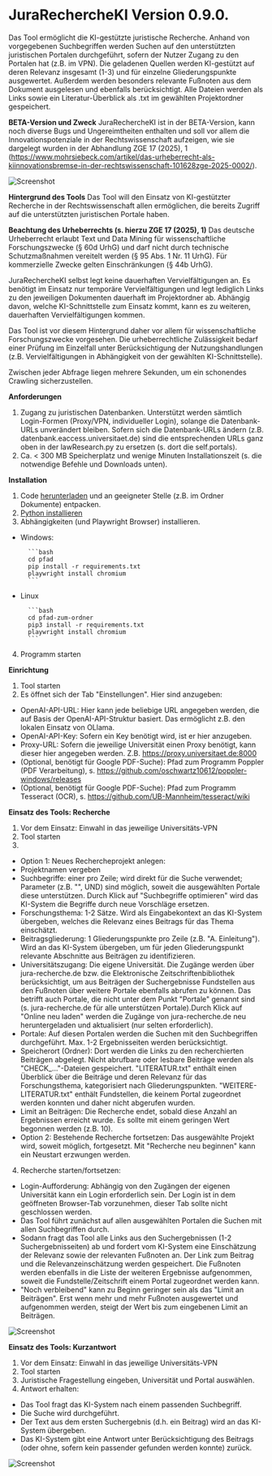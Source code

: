 # JuraRechercheKI Version 0.9.0.
Das Tool ermöglicht die KI-gestützte juristische Recherche. Anhand von vorgegebenen Suchbegriffen werden Suchen auf den unterstützten juristischen Portalen durchgeführt, sofern der Nutzer Zugang zu den Portalen hat (z.B. im VPN).
Die geladenen Quellen werden KI-gestützt auf deren Relevanz insgesamt (1-3) und für einzelne Gliederungspunkte ausgewertet. Außerdem werden besonders relevante Fußnoten aus dem Dokument ausgelesen und ebenfalls berücksichtigt.
Alle Dateien werden als Links sowie ein Literatur-Überblick als .txt im gewählten Projektordner gespeichert.

**BETA-Version und Zweck**
JuraRechercheKI ist in der BETA-Version, kann noch diverse Bugs und Ungereimtheiten enthalten und soll vor allem die Innovationspotenziale in der Rechtswissenschaft aufzeigen, wie sie dargelegt wurden in der Abhandlung ZGE 17 (2025), 1 (https://www.mohrsiebeck.com/artikel/das-urheberrecht-als-kiinnovationsbremse-in-der-rechtswissenschaft-101628zge-2025-0002/).

![Screenshot](assets/Screenshot1.PNG)

**Hintergrund des Tools**
Das Tool will den Einsatz von KI-gestützter Recherche in der Rechtswissenschaft allen ermöglichen, die bereits Zugriff auf die unterstützten juristischen Portale haben.

**Beachtung des Urheberrechts (s. hierzu ZGE 17 (2025), 1)**
Das deutsche Urheberrecht erlaubt Text und Data Mining für wissenschaftliche Forschungszwecke (§ 60d UrhG) und darf nicht durch technische Schutzmaßnahmen vereitelt werden (§ 95 Abs. 1 Nr. 11 UrhG). Für kommerzielle Zwecke gelten Einschränkungen (§ 44b UrhG).

JuraRechercheKI selbst legt keine dauerhaften Vervielfältigungen an. Es benötigt im Einsatz nur temporäre Vervielfältigungen und legt lediglich Links zu den jeweiligen Dokumenten dauerhaft im Projektordner ab. Abhängig davon, welche KI-Schnittstelle zum Einsatz kommt, kann es zu weiteren, dauerhaften Vervielfältigungen kommen.

Das Tool ist vor diesem Hintergrund daher vor allem für wissenschaftliche Forschungszwecke vorgesehen. Die urheberrechtliche Zulässigkeit bedarf einer Prüfung im Einzelfall unter Berücksichtigung der Nutzungshandlungen (z.B. Vervielfältigungen in Abhängigkeit von der gewählten KI-Schnittstelle).

Zwischen jeder Abfrage liegen mehrere Sekunden, um ein schonendes Crawling sicherzustellen.

**Anforderungen**
1. Zugang zu juristischen Datenbanken. Unterstützt werden sämtlich Login-Formen (Proxy/VPN, individueller Login), solange die Datenbank-URLs unverändert bleiben. Sofern sich die Datenbank-URLs ändern (z.B. datenbank.eaccess.universitaet.de) sind die entsprechenden URLs ganz oben in der lawResearch.py zu ersetzen (s. dort die self.portals).
2. Ca. < 300 MB Speicherplatz und wenige Minuten Installationszeit (s. die notwendige Befehle und Downloads unten).

**Installation**
1. Code [herunterladen](https://github.com/Bluebird0815/JuraRechercheKI/archive/refs/heads/main.zip) und an geeigneter Stelle (z.B. im Ordner Dokumente) entpacken.
2. [Python installieren](https://www.python.org/downloads/)
3. Abhängigkeiten (und Playwright Browser) installieren.
- Windows:
	
		```bash
		cd pfad
		pip install -r requirements.txt
		playwright install chromium
		```

- Linux
		
		```bash
		cd pfad-zum-ordner
		pip3 install -r requirements.txt
		playwright install chromium
		```
4. Programm starten

**Einrichtung**
1. Tool starten
2. Es öffnet sich der Tab "Einstellungen". Hier sind anzugeben:
- OpenAI-API-URL: Hier kann jede beliebige URL angegeben werden, die auf Basis der OpenAI-API-Struktur basiert. Das ermöglicht z.B. den lokalen Einsatz von OLlama.
- OpenAI-API-Key: Sofern ein Key benötigt wird, ist er hier anzugeben.
- Proxy-URL: Sofern die jeweilige Universität einen Proxy benötigt, kann dieser hier angegeben werden. Z.B. https://proxy.universitaet.de:8000
- (Optional, benötigt für Google PDF-Suche): Pfad zum Programm Poppler (PDF Verarbeitung), s. https://github.com/oschwartz10612/poppler-windows/releases
- (Optional, benötigt für Google PDF-Suche): Pfad zum Programm Tesseract (OCR), s. https://github.com/UB-Mannheim/tesseract/wiki

**Einsatz des Tools: Recherche**
1. Vor dem Einsatz: Einwahl in das jeweilige Universitäts-VPN
2. Tool starten
3.
- Option 1: Neues Rechercheprojekt anlegen:
- Projektnamen vergeben
- Suchbegriffe: einer pro Zeile; wird direkt für die Suche verwendet; Parameter (z.B. "", UND) sind möglich, soweit die ausgewählten Portale diese unterstützen. Durch Klick auf "Suchbegriffe optimieren" wird das KI-System die Begriffe durch neue Vorschläge ersetzen.
- Forschungsthema: 1-2 Sätze. Wird als Eingabekontext an das KI-System übergeben, welches die Relevanz eines Beitrags für das Thema einschätzt.
- Beitragsgliederung: 1 Gliederungspunkte pro Zeile (z.B. "A. Einleitung"). Wird an das KI-System übergeben, um für jeden Gliederungspunkt relevante Abschnitte aus Beiträgen zu identifizieren.
- Universitätszugang: Die eigene Universität. Die Zugänge werden über jura-recherche.de bzw. die Elektronische Zeitschriftenbibliothek berücksichtigt, um aus Beiträgen der Suchergebnisse Fundstellen aus den Fußnoten über weitere Portale ebenfalls abrufen zu können. Das betrifft auch Portale, die nicht unter dem Punkt "Portale" genannt sind (s. jura-recherche.de für alle unterstützen Portale).Durch Klick auf "Online neu laden" werden die Zugänge von jura-recherche.de neu heruntergeladen und aktualisiert (nur selten erforderlich).
- Portale: Auf diesen Portalen werden die Suchen mit den Suchbegriffen durchgeführt. Max. 1-2 Ergebnisseiten werden berücksichtigt.
- Speicherort (Ordner): Dort werden die Links zu den recherchierten Beiträgen abgelegt. Nicht abrufbare oder lesbare Beiträge werden als "CHECK_..."-Dateien gespeichert. "LITERATUR.txt" enthält einen Überblick über die Beiträge und deren Relevanz für das Forschungsthema, kategorisiert nach Gliederungspunkten. "WEITERE-LITERATUR.txt" enthält Fundstellen, die keinem Portal zugeordnet werden konnten und daher nicht abgerufen wurden.
- Limit an Beiträgen: Die Recherche endet, sobald diese Anzahl an Ergebnissen erreicht wurde. Es sollte mit einem geringen Wert begonnen werden (z.B. 10).
- Option 2: Bestehende Recherche fortsetzen: Das ausgewählte Projekt wird, soweit möglich, fortgesetzt. Mit "Recherche neu beginnen" kann ein Neustart erzwungen werden.
4. Recherche starten/fortsetzen:
- Login-Aufforderung: Abhängig von den Zugängen der eigenen Universität kann ein Login erforderlich sein. Der Login ist in dem geöffneten Browser-Tab vorzunehmen, dieser Tab sollte nicht geschlossen werden.
- Das Tool führt zunächst auf allen ausgewählten Portalen die Suchen mit allen Suchbegriffen durch.
- Sodann fragt das Tool alle Links aus den Suchergebnissen (1-2 Suchergebnisseiten) ab und fordert vom KI-System eine Einschätzung der Relevanz sowie der relevanten Fußnoten an. Der Link zum Beitrag und die Relevanzeinschätzung werden gespeichert. Die Fußnoten werden ebenfalls in die Liste der weiteren Ergebnisse aufgenommen, soweit die Fundstelle/Zeitschrift einem Portal zugeordnet werden kann.
- "Noch verbleibend" kann zu Beginn geringer sein als das "Limit an Beiträgen". Erst wenn mehr und mehr Fußnoten ausgewertet und aufgenommen werden, steigt der Wert bis zum eingebenen Limit an Beiträgen.

![Screenshot](assets/Screenshot2.PNG)

**Einsatz des Tools: Kurzantwort**
1. Vor dem Einsatz: Einwahl in das jeweilige Universitäts-VPN
2. Tool starten
3. Juristische Fragestellung eingeben, Universität und Portal auswählen.
4. Antwort erhalten:
- Das Tool fragt das KI-System nach einem passenden Suchbegriff.
- Die Suche wird durchgeführt.
- Der Text aus dem ersten Suchergebnis (d.h. ein Beitrag) wird an das KI-System übergeben.
- Das KI-System gibt eine Antwort unter Berücksichtigung des Beitrags (oder ohne, sofern kein passender gefunden werden konnte) zurück.

![Screenshot](assets/Screenshot3.PNG)
